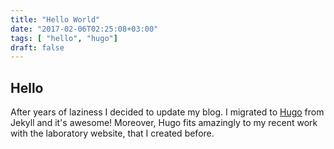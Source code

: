 ```yaml
---
title: "Hello World"
date: "2017-02-06T02:25:08+03:00"
tags: [ "hello", "hugo"]
draft: false
---
```


## Hello

After years of laziness I decided to update my blog. I migrated to
[Hugo](https://gohugo.io/) from Jekyll and it's awesome! Moreover, Hugo fits
amazingly to my recent work with the laboratory website, that I created before.
